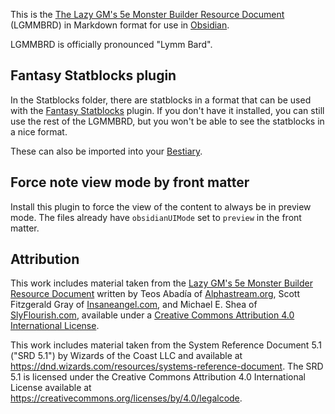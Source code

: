 This is the [The Lazy GM's 5e Monster Builder Resource Document](https://github.com/crit-tech/LGMRD?tab=readme-ov-file) (LGMMBRD) in Markdown format for use in [Obsidian](https://obsidian.md).

LGMMBRD is officially pronounced "Lymm Bard".

## Fantasy Statblocks plugin

In the Statblocks folder, there are statblocks in a format that can be used with the [Fantasy Statblocks](https://plugins.javalent.com/statblocks) plugin. If you don't have it installed, you can still use the rest of the LGMMBRD, but you won't be able to see the statblocks in a nice format.

These can also be imported into your [Bestiary](https://plugins.javalent.com/statblocks/readme/bestiary#Accessing%20the%20bestiary).

## Force note view mode by front matter

Install this plugin to force the view of the content to always be in preview mode. The files already have `obsidianUIMode` set to `preview` in the front matter.

## Attribution

This work includes material taken from the [Lazy GM's 5e Monster Builder Resource Document](https://slyflourish.com/lazy_5e_monster_building_resource_document.html) written by Teos Abadía of [Alphastream.org](https://alphastream.org/), Scott Fitzgerald Gray of [Insaneangel.com](https://insaneangel.com/), and Michael E. Shea of [SlyFlourish.com](https://slyflourish.com/), available under a [Creative Commons Attribution 4.0 International License](http://creativecommons.org/licenses/by/4.0/).

This work includes material taken from the System Reference Document 5.1 ("SRD 5.1") by Wizards of the Coast LLC and available at https://dnd.wizards.com/resources/systems-reference-document. The SRD 5.1 is licensed under the Creative Commons Attribution 4.0 International License available at https://creativecommons.org/licenses/by/4.0/legalcode.
